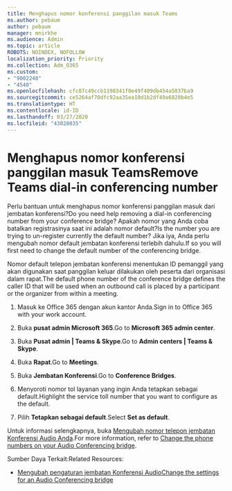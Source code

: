 ```yaml
---
title: Menghapus nomor konferensi panggilan masuk Teams
ms.author: pebaum
author: pebaum
manager: mnirkhe
ms.audience: Admin
ms.topic: article
ROBOTS: NOINDEX, NOFOLLOW
localization_priority: Priority
ms.collection: Adm_O365
ms.custom:
- "9002248"
- "4540"
ms.openlocfilehash: cfc87c49ccb1198341f0e49f409db454a5837ba9
ms.sourcegitcommit: ce5264af70dfc92aa35ea10d1b2df49a6820b4e5
ms.translationtype: HT
ms.contentlocale: id-ID
ms.lasthandoff: 03/27/2020
ms.locfileid: "43028035"
---
```

# <a name="remove-teams-dial-in-conferencing-number"></a><span data-ttu-id="addd9-102">Menghapus nomor konferensi panggilan masuk Teams</span><span class="sxs-lookup"><span data-stu-id="addd9-102">Remove Teams dial-in conferencing number</span></span>

<span data-ttu-id="addd9-103">Perlu bantuan untuk menghapus nomor konferensi panggilan masuk dari jembatan konferensi?</span><span class="sxs-lookup"><span data-stu-id="addd9-103">Do you need help removing a dial-in conferencing number from your conference bridge?</span></span> <span data-ttu-id="addd9-104">Apakah nomor yang Anda coba batalkan registrasinya saat ini adalah nomor default?</span><span class="sxs-lookup"><span data-stu-id="addd9-104">Is the number you are trying to un-register currently the default number?</span></span> <span data-ttu-id="addd9-105">Jika iya, Anda perlu mengubah nomor default jembatan konferensi terlebih dahulu.</span><span class="sxs-lookup"><span data-stu-id="addd9-105">If so you will first need to change the default number of the conferencing bridge.</span></span>

<span data-ttu-id="addd9-106">Nomor default telepon jembatan konferensi menentukan ID pemanggil yang akan digunakan saat panggilan keluar dilakukan oleh peserta dari organisasi dalam rapat.</span><span class="sxs-lookup"><span data-stu-id="addd9-106">The default phone number of the conference bridge defines the caller ID that will be used when an outbound call is placed by a participant or the organizer from within a meeting.</span></span>

1. <span data-ttu-id="addd9-107">Masuk ke Office 365 dengan akun kantor Anda.</span><span class="sxs-lookup"><span data-stu-id="addd9-107">Sign in to Office 365 with your work account.</span></span>

2. <span data-ttu-id="addd9-108">Buka **pusat admin Microsoft 365**.</span><span class="sxs-lookup"><span data-stu-id="addd9-108">Go to **Microsoft 365 admin center**.</span></span>

3. <span data-ttu-id="addd9-109">Buka **Pusat admin | Teams & Skype**.</span><span class="sxs-lookup"><span data-stu-id="addd9-109">Go to **Admin centers | Teams & Skype**.</span></span>

4. <span data-ttu-id="addd9-110">Buka **Rapat**.</span><span class="sxs-lookup"><span data-stu-id="addd9-110">Go to **Meetings**.</span></span>

5. <span data-ttu-id="addd9-111">Buka **Jembatan Konferensi**.</span><span class="sxs-lookup"><span data-stu-id="addd9-111">Go to **Conference Bridges**.</span></span>

6. <span data-ttu-id="addd9-112">Menyoroti nomor tol layanan yang ingin Anda tetapkan sebagai default.</span><span class="sxs-lookup"><span data-stu-id="addd9-112">Highlight the service toll number that you want to configure as the default.</span></span>

7. <span data-ttu-id="addd9-113">Pilih **Tetapkan sebagai default**.</span><span class="sxs-lookup"><span data-stu-id="addd9-113">Select **Set as default**.</span></span>

<span data-ttu-id="addd9-114">Untuk informasi selengkapnya, buka [Mengubah nomor telepon jembatan Konferensi Audio Anda](https://docs.microsoft.com/microsoftteams/change-the-phone-numbers-on-your-audio-conferencing-bridge).</span><span class="sxs-lookup"><span data-stu-id="addd9-114">For more information, refer to [Change the phone numbers on your Audio Conferencing bridge](https://docs.microsoft.com/microsoftteams/change-the-phone-numbers-on-your-audio-conferencing-bridge).</span></span>

<span data-ttu-id="addd9-115">Sumber Daya Terkait:</span><span class="sxs-lookup"><span data-stu-id="addd9-115">Related Resources:</span></span>

- [<span data-ttu-id="addd9-116">Mengubah pengaturan jembatan Konferensi Audio</span><span class="sxs-lookup"><span data-stu-id="addd9-116">Change the settings for an Audio Conferencing bridge</span></span>](https://docs.microsoft.com/microsoftteams/change-the-settings-for-an-audio-conferencing-bridge)

